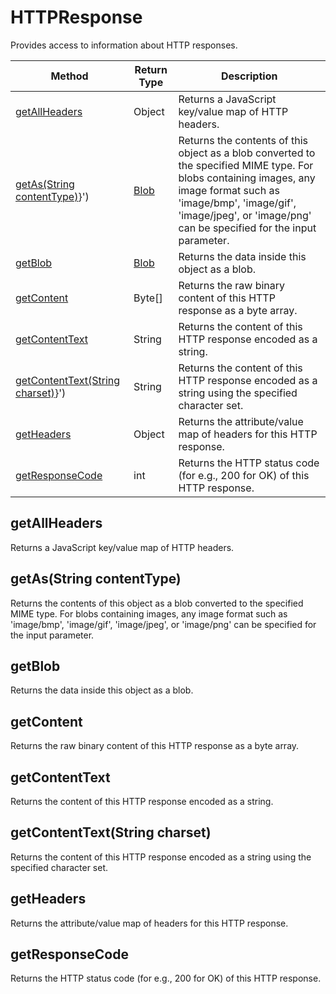 # HTTPResponse
Provides access to information about HTTP responses.

|Method|Return Type|Description|
|-|-|-
[getAllHeaders]('#getAllHeaders}')|Object|Returns a JavaScript key/value map of HTTP headers.<br />
[getAs(String contentType)]('#getAs-String-contentType)}')|[Blob](./Blob)|Returns the contents of this object as a blob converted to the specified MIME type. For blobs containing images,  any image format such as 'image/bmp', 'image/gif', 'image/jpeg', or 'image/png' can be specified for the input parameter.<br />
[getBlob]('#getBlob}')|[Blob](./Blob)|Returns the data inside this object as a blob.<br />
[getContent]('#getContent}')|Byte[]|Returns the raw binary content of this HTTP response as a byte array.<br />
[getContentText]('#getContentText}')|String|Returns the content of this HTTP response encoded as a string.<br />
[getContentText(String charset)]('#getContentText-String-charset)}')|String|Returns the content of this HTTP response encoded as a string using the specified character set.<br />
[getHeaders]('#getHeaders}')|Object|Returns the attribute/value map of headers for this HTTP response.<br />
[getResponseCode]('#getResponseCode}')|int|Returns the HTTP status code (for e.g., 200 for OK) of this HTTP response.<br />

<a name="#getAllHeaders"></a>
## getAllHeaders
Returns a JavaScript key/value map of HTTP headers.


<a name="#getAs-String-contentType)"></a>
## getAs(String contentType)
Returns the contents of this object as a blob converted to the specified MIME type. For blobs containing images,  any image format such as 'image/bmp', 'image/gif', 'image/jpeg', or 'image/png' can be specified for the input parameter.


<a name="#getBlob"></a>
## getBlob
Returns the data inside this object as a blob.


<a name="#getContent"></a>
## getContent
Returns the raw binary content of this HTTP response as a byte array.


<a name="#getContentText"></a>
## getContentText
Returns the content of this HTTP response encoded as a string.


<a name="#getContentText-String-charset)"></a>
## getContentText(String charset)
Returns the content of this HTTP response encoded as a string using the specified character set.


<a name="#getHeaders"></a>
## getHeaders
Returns the attribute/value map of headers for this HTTP response.


<a name="#getResponseCode"></a>
## getResponseCode
Returns the HTTP status code (for e.g., 200 for OK) of this HTTP response.


